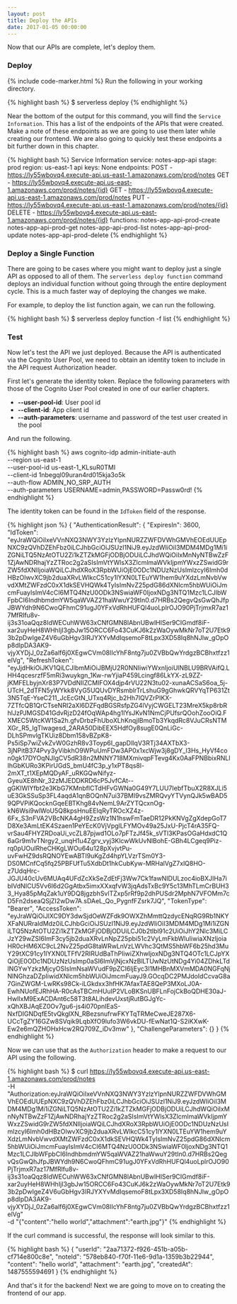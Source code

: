 ```yaml
---
layout: post
title: Deploy the APIs
date: 2017-01-05 00:00:00
---
```


Now that our APIs are complete, let's deploy them.

### Deploy

{% include code-marker.html %} Run the following in your working directory.

{% highlight bash %}
$ serverless deploy
{% endhighlight %}

Near the bottom of the output for this command, you will find the `Service Information`. This has a list of the endpoints of the APIs that were created. Make a note of these endpoints as we are going to use them later while creating our frontend. We are also going to quickly test these endpoints a bit further down in this chapter.

{% highlight bash %}
Service Information
service: notes-app-api
stage: prod
region: us-east-1
api keys:
  None
endpoints:
  POST - https://ly55wbovq4.execute-api.us-east-1.amazonaws.com/prod/notes
  GET - https://ly55wbovq4.execute-api.us-east-1.amazonaws.com/prod/notes/{id}
  GET - https://ly55wbovq4.execute-api.us-east-1.amazonaws.com/prod/notes
  PUT - https://ly55wbovq4.execute-api.us-east-1.amazonaws.com/prod/notes/{id}
  DELETE - https://ly55wbovq4.execute-api.us-east-1.amazonaws.com/prod/notes/{id}
functions:
  notes-app-api-prod-create
  notes-app-api-prod-get
  notes-app-api-prod-list
  notes-app-api-prod-update
  notes-app-api-prod-delete
{% endhighlight %}

### Deploy a Single Function

There are going to be cases where you might want to deploy just a single API as opposed to all of them. The `serverless deploy function` command deploys an individual function without going through the entire deployment cycle. This is a much faster way of deploying the changes we make.

For example, to deploy the list function again, we can run the following.

{% highlight bash %}
$ serverless deploy function -f list
{% endhighlight %}

### Test

Now let's test the API we just deployed. Because the API is authenticated via the Cognito User Pool, we need to obtain an identity token to include in the API request Authorization header.

First let's generate the identity token. Replace the following parameters with those of the Cognito User Pool created in one of our earlier chapters.

- **--user-pool-id**: User pool id
- **--client-id**: App client id
- **--auth-parameters**: username and password of the test user created in the pool

And run the following.

{% highlight bash %}
aws cognito-idp admin-initiate-auth \
  --region us-east-1 \
  --user-pool-id us-east-1_KLsuR0TMI \
  --client-id 1nbegql09uran4rd015kja3o5k \
  --auth-flow ADMIN_NO_SRP_AUTH \
  --auth-parameters USERNAME=admin,PASSWORD=Passw0rd!
{% endhighlight %}

The identity token can be found in the `IdToken` field of the response.

{% highlight json %}
{
    "AuthenticationResult": {
        "ExpiresIn": 3600, 
        "IdToken": "eyJraWQiOiIxeVVnNXQ3NWY3YzlzYlpnNURZZWFDVWhGMVhEOEdUUEpNXC9zQVhDZEhFbz0iLCJhbGciOiJSUzI1NiJ9.eyJzdWIiOiI3MDM4MDg1Mi1iZGNiLTQ5NzAtOTU2Zi1kZTZkMGFjODBjODUiLCJhdWQiOiIxMnNyNTBwZzF1ZjAwNDRhajYzZTRoc2g2aSIsImVtYWlsX3ZlcmlmaWVkIjpmYWxzZSwidG9rZW5fdXNlIjoiaWQiLCJhdXRoX3RpbWUiOjE0ODc1NDUzNzUsImlzcyI6Imh0dHBzOlwvXC9jb2duaXRvLWlkcC51cy1lYXN0LTEuYW1hem9uYXdzLmNvbVwvdXMtZWFzdC0xX1dkSEVHQWk4TyIsImNvZ25pdG86dXNlcm5hbWUiOiJmcmFuayIsImV4cCI6MTQ4NzU0ODk3NSwiaWF0IjoxNDg3NTQ1Mzc1LCJlbWFpbCI6IndhbmdmYW5qaWVAZ21haWwuY29tIn0.d7HRBs2QegvQsGwQhJfpJBWYdh9N6CwoQFhmC91ugJ0YFxVdRhHUFQl4uoLplrOJO90PjTrjmxR7az17MfRlfu8v-ij3s31oaQqz8IdWECuhWW63xCNfGMN8lAbnUBwlHISer9CIGmdf8iF-xar2uyHeH8WHhIjI3gbJw15ORCC6Fo43CuKJ6k2zWaOywMkNr7oT2U7Etk93b2pDwIgeZ4V6uGbHgv3IRJYXYvMdIqsemoF8tLpx3XD58Iq8hNJlw_gOpOp8dlpDA3AK9-vjyXYDjJ_0zZa6alf6j0XEgwCVm08IIcYhF8ntg7ju0ZVBbQwYrdgzBCBhxtfzz1elVg", 
        "RefreshToken": "eyJjdHkiOiJKV1QiLCJlbmMiOiJBMjU2R0NNIiwiYWxnIjoiUlNBLU9BRVAifQ.LHH4qcesrzfF5mRi3wuykgn_1Kw-rwYjiaP459Lcingf86LkYX-zL9ZZ-jKMFELbyjnXr83P7VDdNIlZCMIFOX4djp4rVU22N3tu02-xunaACSaS6oa_5j-UTcH_2dTFN5yWYkk8VyG5UQUvDYRsmblrTrLshuG9gGhwkQRVYqTP631Zt3N5TqE-YseC211_JcEcGtN_UTxq4Rjc_b2Hh7lQVZrPIKX-7ZTfcQB1QrCTseNRI2aXl6DZFqdBGSRsfpZG4lVyjCWGELT23MreX5kp8rbRhIJzPJMGSD41GdvRjzD24fOqWAp4hg1lYsJKvN1NmCjPUfsrQOohZooOiQ.FXMEC5WtcKW1Sa2h.gfvDrbzFhUboXLhKnqjIBmoTb3YkqdRc8VJuCRsNTMXGr_R5_IgTlwagesd_2ARA50DibEEX5HdfOy8sugE0QnLiGc-DLhSPmvlgTKUiz8Dbm158vBZpK8-Ps5iSp7wiZvkZvW0GzhR8v3Toyp6I_gapDlIqV3RTj34AXTbX3-3jNPitB374Pvy3yVibkhO9WPuUmFDw3AP0x1xcWjw3j8gDY_l3Hs_HyVf4con0gk17DYOqNJIgCV5dR38n2MNNY718MXmivqpFTevg4Kx0AaFPNBbixRNLlIhGbKURo3KPirUGdS_bmU4fC3p_y1xPT8qs8l-2mXT_t1XEpMQDyAF_uRKGQwNifyz-GyeuXE8hNr_32zMJEDDKRD6cP5JvfCAt--gGKIWlYfbt2e3KbG7KMnbflCTdHFvGWNa0G49Y7LUU7IebfTbuX2R8XJLi5uE3GkSSuSp3FL4aqdA1qnBOQnN7ui37BMI9vsZMRQvyYTVynQJk5wBAD59QPVPiKQocknGqeEBTKhg84vNemL9ArZYTQcxnOg-kN6Wsi9wlWoU5Q8kpsHnuEEIqRyTROcXZ4z-6Fx_S3nFVA2VBcNKA4gH9ZzsWz1N1hswFmTaeDR12PkKNVgZgXdepGoT7D8Xe3AmLtEK4Szaen1PeYEcK0VjVpglLFYMOv49a25JxU-PjcT4rA35FQ-vrSau4FHYZRDoaUi_vcZL87pjwd1OLo7pFTzJf45k_sVTl3KPasOGaHdxdC1Q6aGr9m1vTNrgy2_unqH1u4Zgrv_vyj3KlcwWkUvNlBohE-GBh4LCgeq9Piz-rq0pUOuIRheCHKgLWOu64u128pXvjvtPu-uvFwHZ9dsRQNOYEwABTI9uKgZd4hpYLVzrTSm0Y3-DS0MCnfCq5fq25PBFUfTu5XdbDt1hkCubKyw-MRHalVgZ7xlQ8HO-z7UdqHrc-JGJU40cUv6MUAq4UFdZcXkSeZdEtFj3Ww7Ck1fawNIDULzoc4ioBXJIHa7ibIVdNICU5Vv6I6d2GgAtbx5imxXXxqfvW3jqAdsTxBc9Y5c13MhTLmCrBUH33_Hya85pMqZak1uY9DQ8jgzbhSvlTZxp5rRf9p2dhPUSdr2MphN7VFOMm7cD5Fn2dseaQSjZI2wDw7A.sDAeL_Qo_PygnfFZsrk7JQ", 
        "TokenType": "Bearer", 
        "AccessToken": "eyJraWQiOiJlXC9DY3dwSjdOeWZFdk9OWXZhMmttQzdycENqRG9Rb1NKYXFaNURraldMdz0iLCJhbGciOiJSUzI1NiJ9.eyJzdWIiOiI3MDM4MDg1Mi1iZGNiLTQ5NzAtOTU2Zi1kZTZkMGFjODBjODUiLCJ0b2tlbl91c2UiOiJhY2Nlc3MiLCJzY29wZSI6ImF3cy5jb2duaXRvLnNpZ25pbi51c2VyLmFkbWluIiwiaXNzIjoiaHR0cHM6XC9cL2NvZ25pdG8taWRwLnVzLWVhc3QtMS5hbWF6b25hd3MuY29tXC91cy1lYXN0LTFfV2RIRUdBaThPIiwiZXhwIjoxNDg3NTQ4OTc1LCJpYXQiOjE0ODc1NDUzNzUsImp0aSI6ImVjNjcxNzBlLTUwNzUtNDg4Yi04ZDhkLTdlNGYwYzkzMjcyOSIsImNsaWVudF9pZCI6IjEyc3I1MHBnMXVmMDA0NGFqNjNlNGhzaDZpIiwidXNlcm5hbWUiOiJmcmFuayJ9.GOcqDC2PMJdoIdCcvaG8a7GinZWGM-LwRKs98Ck-iLGkdxx3hfHK7AfaxTAE8QeP3MXoLJ0A-EwhNUofEJRhHA-R0cAsTBCmHUuIP2VLoBKSnUBFLnFojCkBoQDHE30aJ-HwIlxM9ExACDAnt6c58T3t8ALihdevUxstjRutBGJgYc-xQhXBJAqEZ0Ov7gu6-js4i070pnIEaS-NxfDIGNDqfE5tvQkglXN_RBezsnufrwFKYTqTRMeCweJE287X6-UCcTgZY16GZw8SVqik9LqbXfO9lufo3W6vkDU-fEwNat1Q-S2iKXwK-Ew2e6mQZHOHxHcw2RQ709Z_iDv3mw"
    }, 
    "ChallengeParameters": {}
}
{% endhighlight %}

Now we can use that as the `Authorization` header to make a request to our API using the following.

{% highlight bash %}
$ curl https://ly55wbovq4.execute-api.us-east-1.amazonaws.com/prod/notes \
  -H "Authorization:eyJraWQiOiIxeVVnNXQ3NWY3YzlzYlpnNURZZWFDVWhGMVhEOEdUUEpNXC9zQVhDZEhFbz0iLCJhbGciOiJSUzI1NiJ9.eyJzdWIiOiI3MDM4MDg1Mi1iZGNiLTQ5NzAtOTU2Zi1kZTZkMGFjODBjODUiLCJhdWQiOiIxMnNyNTBwZzF1ZjAwNDRhajYzZTRoc2g2aSIsImVtYWlsX3ZlcmlmaWVkIjpmYWxzZSwidG9rZW5fdXNlIjoiaWQiLCJhdXRoX3RpbWUiOjE0ODc1NDUzNzUsImlzcyI6Imh0dHBzOlwvXC9jb2duaXRvLWlkcC51cy1lYXN0LTEuYW1hem9uYXdzLmNvbVwvdXMtZWFzdC0xX1dkSEVHQWk4TyIsImNvZ25pdG86dXNlcm5hbWUiOiJmcmFuayIsImV4cCI6MTQ4NzU0ODk3NSwiaWF0IjoxNDg3NTQ1Mzc1LCJlbWFpbCI6IndhbmdmYW5qaWVAZ21haWwuY29tIn0.d7HRBs2QegvQsGwQhJfpJBWYdh9N6CwoQFhmC91ugJ0YFxVdRhHUFQl4uoLplrOJO90PjTrjmxR7az17MfRlfu8v-ij3s31oaQqz8IdWECuhWW63xCNfGMN8lAbnUBwlHISer9CIGmdf8iF-xar2uyHeH8WHhIjI3gbJw15ORCC6Fo43CuKJ6k2zWaOywMkNr7oT2U7Etk93b2pDwIgeZ4V6uGbHgv3IRJYXYvMdIqsemoF8tLpx3XD58Iq8hNJlw_gOpOp8dlpDA3AK9-vjyXYDjJ_0zZa6alf6j0XEgwCVm08IIcYhF8ntg7ju0ZVBbQwYrdgzBCBhxtfzz1elVg" \
  -d "{\"content\":\"hello world\",\"attachment\":\"earth.jpg\"}"
{% endhighlight %}

If the curl command is successful, the response will look similar to this.

{% highlight bash %}
{
  "userId": "2aa71372-f926-451b-a05b-cf714e800c8e",
  "noteId": "578eb840-f70f-11e6-9d1a-1359b3b22944",
  "content": "hello world",
  "attachment": "earth.jpg",
  "createdAt": 1487555594691
}
{% endhighlight %}

And that's it for the backend! Next we are going to move on to creating the frontend of our app.
